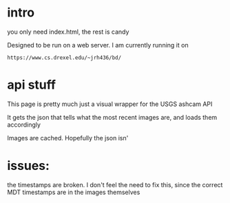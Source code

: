 # intro
you only need index.html, the rest is candy

Designed to be run on a web server.  I am currently running it on
```
https://www.cs.drexel.edu/~jrh436/bd/
```

# api stuff
This page is pretty much just a visual wrapper for the USGS ashcam API

It gets the json that tells what the most recent images are, and loads them accordingly

Images are cached.  Hopefully the json isn'

# issues: 
the timestamps are broken.  I don't feel the need to fix this, since the correct MDT timestamps are in the images themselves
